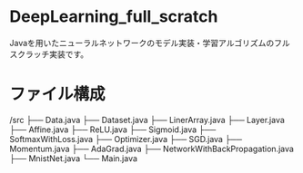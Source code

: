 # DeepLearning_full_scratch
Javaを用いたニューラルネットワークのモデル実装・学習アルゴリズムのフルスクラッチ実装です。

# ファイル構成
/src
├── Data.java
├── Dataset.java
├── LinerArray.java
├── Layer.java
├── Affine.java
├── ReLU.java
├── Sigmoid.java
├── SoftmaxWithLoss.java
├── Optimizer.java
├── SGD.java
├── Momentum.java
├── AdaGrad.java
├── NetworkWithBackPropagation.java
├── MnistNet.java
└── Main.java
